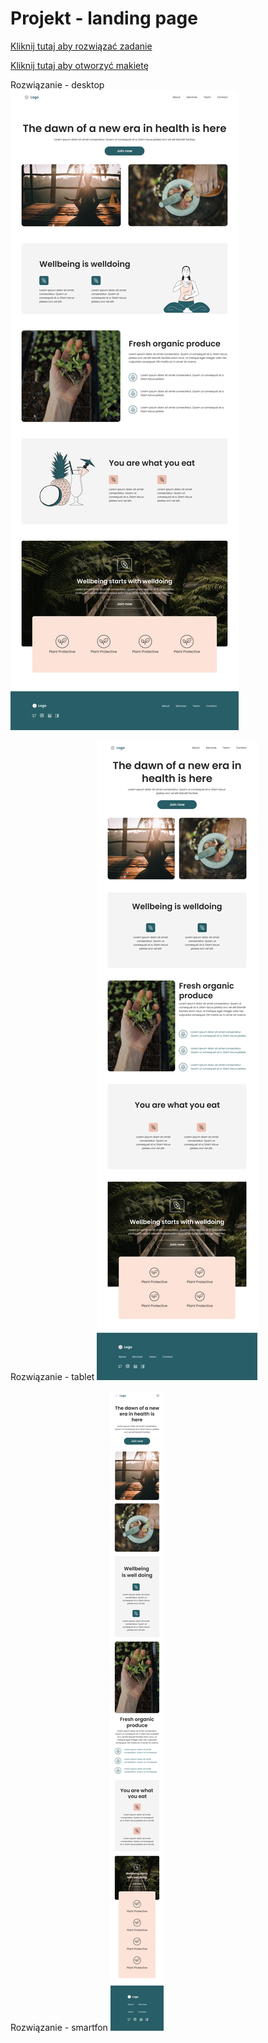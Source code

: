 # Projekt - landing page
[Kliknij tutaj aby rozwiązać zadanie](https://githubbox.com/Publishing-School/css-landing-page)

[Kliknij tutaj aby otworzyć makietę](https://www.figma.com/file/se8VqYaCzEV7EFQeTGhF1r/Minimalistic-Responsive-Landing-Pages-(Community)-(Copy)?type=design&node-id=0%3A1&mode=design&t=E6JmEjKNvVY6dBEn-1)

Rozwiązanie - desktop
![image info](./Desktop.png)

Rozwiązanie - tablet
![image info](./Tablet.png)

Rozwiązanie - smartfon
![image info](./Mobile.png)

